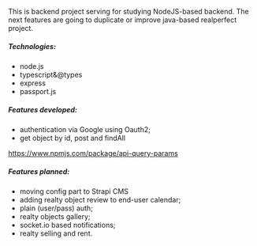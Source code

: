This is backend project serving for studying NodeJS-based backend.
The next features are going to duplicate or improve java-based realperfect project.

##### Technologies:
- node.js
- typescript&@types
- express
- passport.js

##### Features developed:
- authentication via Google using Oauth2;
- get object by id, post and findAll

https://www.npmjs.com/package/api-query-params
<!--
https://stackoverflow.com/questions/54912739/how-to-generate-query-string-from-a-nested-object
#https://stackoverflow.com/questions/34576659/nodejs-express-encodes-the-url-how-to-decode
-->

##### Features planned:
- moving config part to Strapi CMS
- adding realty object review to end-user calendar;
- plain (user/pass) auth;
- realty objects gallery;
- socket.io based notifications;
- realty selling and rent.
